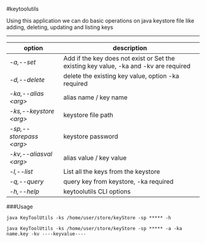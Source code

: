 #keytoolutils

Using this application we can do basic operations on java keystore file like adding, deleting, updating and listing keys
****

|option|description|
|-----------------|------------|
|_-a,--set_|Add if the key does not exist or Set the existing key value, -ka and -kv are required|
|_-d,--delete_|delete the existing key value, option -ka required|
|_-ka,--alias \<arg>_|alias name / key name|
|_-ks,--keystore \<arg>_|keystore file path|
|_-sp,--storepass \<arg>_|keystore password|
|_-kv,--aliasval \<arg>_|alias value / key value|
|_-l,--list_|List all the keys from the keystore|
|_-q,--query_|query key from keystore, -ka required|
|_-h,--help_|keytoolutils CLI options|

###Usage

`java KeyToolUtils -ks /home/user/store/keyStore -sp ***** -h`

`java KeyToolUtils -ks /home/user/store/keyStore -sp ***** -a -ka name.key -kv ----keyvalue----`

 
              